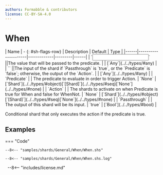 ```yaml
---
authors: Formabble & contributors
license: CC-BY-SA-4.0
---
```



# When

<div class="sh-parameters" markdown="1">
| Name | - {: #sh-flags-row} | Description | Default | Type |
|------|---------------------|-------------|---------|------|
| `<input>` ||The value that will be passed to the predicate. | | [`Any`](../../types/#any) |
| `<output>` ||The input of the shard if `Passthrough` is `true`, or the `Predicate` is `false`; otherwise, the output of the `Action`. | | [`Any`](../../types/#any) |
| `Predicate` |  | The predicate to evaluate in order to trigger Action. | `None` | [`Shard`](../../types/#object)[`[Shard]`](../../types/#seq)[`None`](../../types/#none) |
| `Action` |  | The shards to activate on when Predicate is true for When and false for WhenNot. | `None` | [`Shard`](../../types/#object)[`[Shard]`](../../types/#seq)[`None`](../../types/#none) |
| `Passthrough` |  | The output of this shard will be its input. | `true` | [`Bool`](../../types/#bool) |

</div>

Conditional shard that only executes the action if the predicate is true.

## Examples

=== "Code"

  ```x86asm linenums="1"
  --8<-- "samples/shards/General/When/When.shs"
  ```

  ```
  --8<-- "samples/shards/General/When/When.shs.log"
  ```
&nbsp;
--8<-- "includes/license.md"


